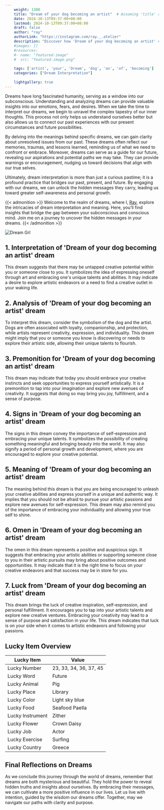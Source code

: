 ```yaml
---
    weight: 1300
    title: "Dream of your dog becoming an artist"  # Assuming 'title' column exists
    date: 2024-10-13T09:37:00+08:00
    lastmod: 2024-10-13T09:37:00+08:00
    draft: false
    author: "ray"
    authorLink: "https://instagram.com/ray._.atelier"
    description: "Discover how 'Dream of your dog becoming an artist' can interpret your future and uncover its significant meanings in your life."
    #images: []
    #resources:
    #- name: "featured-image"
    #  src: "featured-image.png"
    
    tags: ['artist', 'your', 'Dream', 'dog', 'an', 'of', 'becoming']
    categories: ["Dream Interpretation"]
    
    lightgallery: true
---
```

    
Dreams have long fascinated humanity, serving as a window into our subconscious. Understanding and analyzing dreams can provide valuable insights into our emotions, fears, and desires. When we take the time to interpret our dreams, we begin to unravel the complex tapestry of our inner thoughts. This process not only helps us understand ourselves better but also allows us to connect our past experiences with our present circumstances and future possibilities.

By delving into the meanings behind specific dreams, we can gain clarity about unresolved issues from our past. These dreams often reflect our memories, traumas, and lessons learned, reminding us of what we need to confront or embrace. Moreover, dreams can serve as a guide for our future, revealing our aspirations and potential paths we may take. They can provide warnings or encouragement, nudging us toward decisions that align with our true selves.

Ultimately, dream interpretation is more than just a curious pastime; it is a profound practice that bridges our past, present, and future. By engaging with our dreams, we can unlock the hidden messages they carry, leading us toward greater self-awareness and personal growth.

{{< admonition >}}
Welcome to the realm of dreams, where I, [Ray](https://instagram.com/ray._.atelier), explore the intricacies of dream interpretation and meaning. Here, you’ll find insights that bridge the gap between your subconscious and conscious mind. Join me on a journey to uncover the hidden messages in your dreams.
{{< /admonition >}}

![Dream Grl](https://cdn.pixabay.com/photo/2017/11/02/03/35/gothic-2910057_1280.jpg "Dream Grl")

## 1. Interpretation of 'Dream of your dog becoming an artist' dream
 This dream suggests that there may be untapped creative potential within you or someone close to you. It symbolizes the idea of expressing oneself through art and embracing one's unique talents and abilities. It may indicate a desire to explore artistic endeavors or a need to find a creative outlet in your waking life.

## 2. Analysis of 'Dream of your dog becoming an artist' dream
 To interpret this dream, consider the symbolism of the dog and the artist. Dogs are often associated with loyalty, companionship, and protection, while artists represent creativity, expression, and individuality. This dream might imply that you or someone you know is discovering or needs to explore their artistic side, allowing their unique talents to flourish.

## 3. Premonition for 'Dream of your dog becoming an artist' dream
 This dream may indicate that today you should embrace your creative instincts and seek opportunities to express yourself artistically. It is a premonition to tap into your imagination and explore new avenues of creativity. It suggests that doing so may bring you joy, fulfillment, and a sense of purpose.

## 4. Signs in 'Dream of your dog becoming an artist' dream
 The signs in this dream convey the importance of self-expression and embracing your unique talents. It symbolizes the possibility of creating something meaningful and bringing beauty into the world. It may also signify a period of personal growth and development, where you are encouraged to explore your creative potential.

## 5. Meaning of 'Dream of your dog becoming an artist' dream
 The meaning behind this dream is that you are being encouraged to unleash your creative abilities and express yourself in a unique and authentic way. It implies that you should not be afraid to pursue your artistic passions and explore new avenues for self-expression. This dream may also remind you of the importance of embracing your individuality and allowing your true self to shine.

## 6. Omen in 'Dream of your dog becoming an artist' dream
 The omen in this dream represents a positive and auspicious sign. It suggests that embracing your artistic abilities or supporting someone close to you in their artistic pursuits may bring about positive outcomes and opportunities. It may indicate that it is the right time to focus on your creative endeavors and that success may be in store for you.

## 7. Luck from 'Dream of your dog becoming an artist' dream
 This dream brings the luck of creative inspiration, self-expression, and personal fulfillment. It encourages you to tap into your artistic talents and explore new creative ventures. Embracing your creativity may lead to a sense of purpose and satisfaction in your life. This dream indicates that luck is on your side when it comes to artistic endeavors and following your passions.

## Lucky Item Overview
| Lucky Item          | Value              |
|---------------|--------------------|
| Lucky Number        | 23, 33, 34, 36, 37, 45  |
| Lucky Word          | Future |
| Lucky Animal        | Pig |
| Lucky Place         | Library     |
| Lucky Color         | Light sky blue     |
| Lucky Food          | Seafood Paella      |
| Lucky Instrument    | Zither |
| Lucky Flower        | Crown Daisy    |
| Lucky Job           | Actor       |
| Lucky Exercise      | Surfing  |
| Lucky Country       | Greece    |


##  Final Reflections on Dreams

As we conclude this journey through the world of dreams, remember that dreams are both mysterious and beautiful. They hold the power to reveal hidden truths and insights about ourselves. By embracing their messages, we can cultivate a more positive influence in our lives. Let us live with intention, guided by the wisdom our dreams offer. Together, may we navigate our paths with clarity and purpose.

